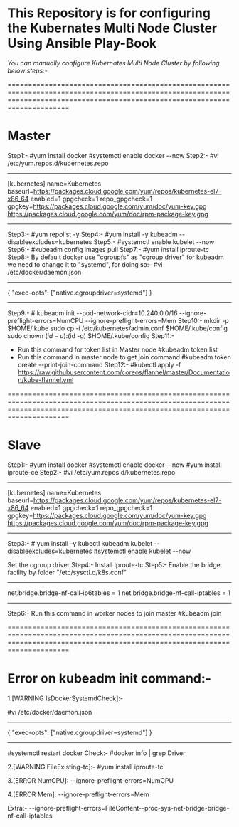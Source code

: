 # This Repository is for configuring the Kubernates Multi Node Cluster Using Ansible Play-Book

_You can manually configure Kubernates Multi Node Cluster by following below steps:-_
 
=================================================================================================================================================================================
# **Master**
Step1:-
#yum install docker
#systemctl enable docker --now
Step2:-
#vi /etc/yum.repos.d/kubernetes.repo

---
[kubernetes]
name=Kubernetes
baseurl=https://packages.cloud.google.com/yum/repos/kubernetes-el7-x86_64
enabled=1
gpgcheck=1
repo_gpgcheck=1
gpgkey=https://packages.cloud.google.com/yum/doc/yum-key.gpg https://packages.cloud.google.com/yum/doc/rpm-package-key.gpg

---
Step3:- #yum repolist -y
Step4:- #yum install -y kubeadm --disableexcludes=kubernetes
Step5:- #systemctl enable kubelet --now
Step6:- #kubeadm config images pull
Step7:- #yum install iproute-tc
Step8:- By default docker use "cgroupfs" as "cgroup driver" for kubeadm we need to change it to "systemd", for doing so:-
#vi /etc/docker/daemon.json

---
{
  "exec-opts": ["native.cgroupdriver=systemd"]
}

---
Step9:- # kubeadm init --pod-network-cidr=10.240.0.0/16  --ignore-preflight-errors=NumCPU  --ignore-preflight-errors=Mem
Step10:-
mkdir -p $HOME/.kube
sudo cp -i /etc/kubernetes/admin.conf $HOME/.kube/config
sudo chown $(id -u):$(id -g) $HOME/.kube/config
Step11:-
- Run this command for token list in Master node 
#kubeadm token list
- Run this command in master node to get join command
#kubeadm token create --print-join-command
Step12:-
#kubectl apply -f https://raw.githubusercontent.com/coreos/flannel/master/Documentation/kube-flannel.yml

=================================================================================================================================================================================
# **Slave**

Step1:-
#yum install docker
#systemctl enable docker --now
#yum install iproute-ce
Step2:-
#vi /etc/yum.repos.d/kubernetes.repo

---
[kubernetes]
name=Kubernetes
baseurl=https://packages.cloud.google.com/yum/repos/kubernetes-el7-x86_64
enabled=1
gpgcheck=1
repo_gpgcheck=1
gpgkey=https://packages.cloud.google.com/yum/doc/yum-key.gpg https://packages.cloud.google.com/yum/doc/rpm-package-key.gpg

---
Step3:- # yum install -y kubectl kubeadm kubelet --disableexcludes=kubernetes
#systemctl enable kubelet --now

Set the cgroup driver
Step4:- Install Iproute-tc
Step5:- Enable the bridge facility by folder "/etc/sysctl.d/k8s.conf"

---
net.bridge.bridge-nf-call-ip6tables = 1
net.bridge.bridge-nf-call-iptables = 1

---
Step6:- Run this command in worker nodes to join master #kubeadm join <token>

  =================================================================================================================================================================================
# Error on kubeadm init command:-

1.[WARNING IsDockerSystemdCheck]:-

#vi /etc/docker/daemon.json
  
---
{
  "exec-opts": ["native.cgroupdriver=systemd"]
}

---
#systemctl restart docker
Check:- #docker info | grep Driver

2.[WARNING FileExisting-tc]:-
#yum install iproute-tc

3.[ERROR NumCPU]:
--ignore-preflight-errors=NumCPU

4.[ERROR Mem]:
--ignore-preflight-errors=Mem

Extra:-
--ignore-preflight-errors=FileContent--proc-sys-net-bridge-bridge-nf-call-iptables
